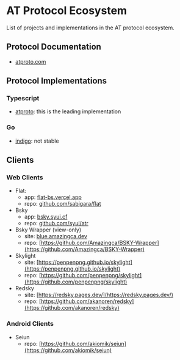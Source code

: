 # AT Protocol Ecosystem

List of projects and implementations in the AT protocol ecosystem. 

## Protocol Documentation 

- [atproto.com](https://atproto.com/docs)

## Protocol Implementations 

### Typescript

- [atproto](https://github.com/bluesky-social/atproto): this is the leading implementation 

### Go
- [indigo](https://github.com/bluesky-social/indigo): not stable 


## Clients

### Web Clients

- Flat: 
  - app: [flat-bs.vercel.app](flat-bs.vercel.app)
  - repo: [github.com/sabigara/flat](github.com/sabigara/flat)
- Bsky
  - app: [bsky.syui.cf](bsky.syui.cf)
  - repo: [github.com/syui/atr](github.com/syui/atr)
- Bsky Wrapper (view-only)
  - site: [blue.amazingca.dev](blue.amazingca.dev)
  - repo: [https://github.com/Amazingca/BSKY-Wrapper](https://github.com/Amazingca/BSKY-Wrapper)
- Skylight
  - site: [https://penpenpng.github.io/skylight](https://penpenpng.github.io/skylight)
  - repo: [https://github.com/penpenpng/skylight](https://github.com/penpenpng/skylight)
- Redsky
  - site: [https://redsky.pages.dev/](https://redsky.pages.dev/)
  - repo: [https://github.com/akanoren/redsky](https://github.com/akanoren/redsky)
  
### Android Clients

- Seiun
  - repo: [https://github.com/akiomik/seiun](https://github.com/akiomik/seiun)
  

